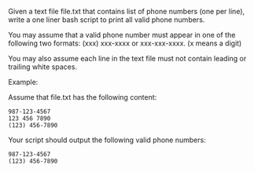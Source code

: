 Given a text file file.txt that contains list of phone numbers (one per line), write a one liner bash script to print all valid phone numbers.

You may assume that a valid phone number must appear in one of the following two formats: (xxx) xxx-xxxx or xxx-xxx-xxxx. (x means a digit)

You may also assume each line in the text file must not contain leading or trailing white spaces.

Example:

Assume that file.txt has the following content:
```swagger codegen
987-123-4567
123 456 7890
(123) 456-7890
```
Your script should output the following valid phone numbers:
```swagger codegen
987-123-4567
(123) 456-7890
```
